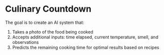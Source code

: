 # Culinary Countdown

The goal is to create an AI system that:

1. Takes a photo of the food being cooked
2. Accepts additional inputs: time elapsed, current temperature, smell, and observations
3. Predicts the remaining cooking time for optimal results based on recipes

